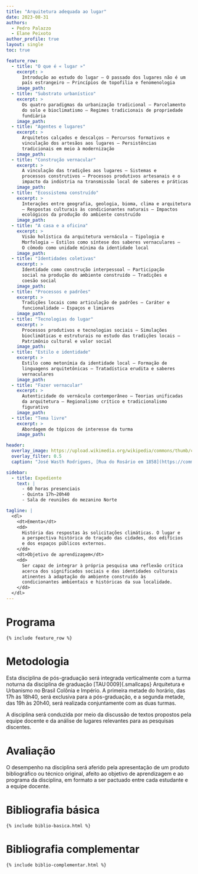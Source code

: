 ```yaml
---
title: "Arquitetura adequada ao lugar"
date: 2023-08-31
authors:
  - Pedro Palazzo
  - Elane Peixoto
author_profile: true
layout: single
toc: true

feature_row:
  - title: "O que é « lugar »"
    excerpt: >
      Introdução ao estudo do lugar – O passado dos lugares não é um
      país estrangeiro – Princípios de topofilia e fenomenologia
    image_path:
  - title: "Substrato urbanístico"
    excerpt: >
      Os quatro paradigmas da urbanização tradicional – Parcelamento
      do solo e bioclimatismo – Regimes tradicionais de propriedade
      fundiária
    image_path:
  - title: "Agentes e lugares"
    excerpt: >
      Arquitetos calçados e descalços – Percursos formativos e
      vinculação dos artesãos aos lugares – Persistências
      tradicionais em meio à modernização
    image_path:
  - title: "Construção vernacular"
    excerpt: >
      A vinculação das tradições aos lugares – Sistemas e
      processos construtivos – Processos produtivos artesanais e o
      impacto da indústria na transmissão local de saberes e práticas
    image_path:
  - title: "Ecossistema construído"
    excerpt: >
      Interações entre geografia, geologia, bioma, clima e arquitetura
      – Respostas culturais às condicionantes naturais – Impactos
      ecológicos da produção do ambiente construído
    image_path:
  - title: "A casa e a oficina"
    excerpt: >
      Visão holística da arquitetura vernácula – Tipologia e
      Morfologia – Estilos como síntese dos saberes vernaculares –
      O cômodo como unidade mínima da identidade local
    image_path:
  - title: "Identidades coletivas"
    excerpt: >
      Identidade como construção interpessoal – Participação
      social na produção do ambiente construído – Tradições e
      coesão social
    image_path:
  - title: "Processos e padrões"
    excerpt: >
      Tradições locais como articulação de padrões – Caráter e
      funcionalidade – Espaços e limiares
    image_path:
  - title: "Tecnologias do lugar"
    excerpt: >
      Processos produtivos e tecnologias sociais – Simulações
      bioclimáticas e estruturais no estudo das tradições locais –
      Patrimônio cultural e valor social
    image_path:
  - title: "Estilo e identidade"
    excerpt: >
      Estilo como metonímia da identidade local – Formação de
      linguagens arquitetônicas – Tratadística erudita e saberes
      vernaculares
    image_path:
  - title: "Fazer vernacular"
    excerpt: >
      Autenticidade do vernáculo contemporâneo – Teorias unificadas
      da arquitetura – Regionalismo crítico e tradicionalismo
      figurativo
    image_path:
  - title: "Tema livre"
    excerpt: >
      Abordagem de tópicos de interesse da turma
    image_path:

header:
  overlay_image: https://upload.wikimedia.org/wikipedia/commons/thumb/c/cd/José_Wasth_Rodrigues_-_Rua_do_Rosário,_1858,_Acervo_do_Museu_Paulista_da_USP.jpg/2560px-José_Wasth_Rodrigues_-_Rua_do_Rosário,_1858,_Acervo_do_Museu_Paulista_da_USP.jpg
  overlay_filter: 0.5
  caption: "José Wasth Rodrigues, [Rua do Rosário em 1858](https://commons.wikimedia.org/wiki/File:José_Wasth_Rodrigues_-_Rua_do_Rosário,_1858,_Acervo_do_Museu_Paulista_da_USP.jpg), 1920"

sidebar:
  - title: Expediente
    text: |
      - 60 horas presenciais
      - Quinta 17h–20h40
      - Sala de reuniões do mezanino Norte

tagline: |
  <dl>
    <dt>Ementa</dt>
    <dd>
      História das respostas às solicitações climáticas. O lugar e
      a perspectiva histórica do traçado das cidades, dos edifícios
      e dos espaços públicos externos.
    </dd>
    <dt>Objetivo de aprendizagem</dt>
    <dd>
      Ser capaz de integrar à própria pesquisa uma reflexão crítica
      acerca dos significados sociais e das identidades culturais
      atinentes à adaptação do ambiente construído às
      condicionantes ambientais e históricas da sua localidade.
    </dd>
  </dl>
---
```


# Programa #

```{=html}
{% include feature_row %}
```

# Metodologia #

Esta disciplina de pós-graduação será integrada verticalmente com a
turma noturna da disciplina de graduação [TAU 0009]{.smallcaps}
Arquitetura e Urbanismo no Brasil Colônia e Império. A primeira metade
do horário, das 17h às 18h40, será exclusiva para a pós-graduação, e a
segunda metade, das 19h às 20h40, será realizada conjuntamente com as
duas turmas.

A disciplina será conduzida por meio da discussão de textos propostos
pela equipe docente e da análise de lugares relevantes para as pesquisas
discentes.

# Avaliação #

O desempenho na disciplina será aferido pela apresentação de um produto
bibliográfico ou técnico original, afeito ao objetivo de aprendizagem e
ao programa da disciplina, em formato a ser pactuado entre cada
estudante e a equipe docente.

# Bibliografia básica #

```{=html}
{% include biblio-basica.html %}
```

# Bibliografia complementar #

```{=html}
{% include biblio-complementar.html %}
```

